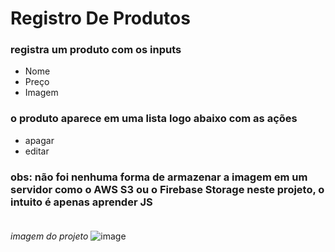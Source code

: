# Registro De Produtos
 
### registra um produto com os inputs
- Nome
- Preço
- Imagem

### o produto aparece em uma lista logo abaixo com as ações
- apagar 
- editar 
### obs: não foi nenhuma forma de armazenar a imagem em um servidor como o AWS S3 ou o Firebase Storage neste projeto, o intuito é apenas aprender JS <br><br>

*imagem do projeto*
![image](https://user-images.githubusercontent.com/85120918/215204392-da8cd255-6426-47a2-9fd8-22e67e3eb858.png)
